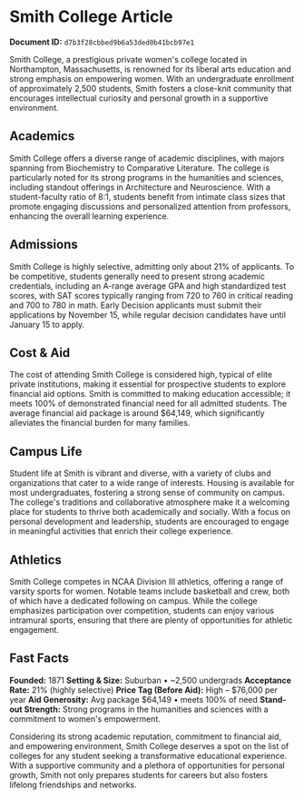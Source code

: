 # Smith College Article

**Document ID:** `d7b3f28cbbed9b6a53ded0b41bcb97e1`

Smith College, a prestigious private women's college located in Northampton, Massachusetts, is renowned for its liberal arts education and strong emphasis on empowering women. With an undergraduate enrollment of approximately 2,500 students, Smith fosters a close-knit community that encourages intellectual curiosity and personal growth in a supportive environment.

## Academics
Smith College offers a diverse range of academic disciplines, with majors spanning from Biochemistry to Comparative Literature. The college is particularly noted for its strong programs in the humanities and sciences, including standout offerings in Architecture and Neuroscience. With a student-faculty ratio of 8:1, students benefit from intimate class sizes that promote engaging discussions and personalized attention from professors, enhancing the overall learning experience.

## Admissions
Smith College is highly selective, admitting only about 21% of applicants. To be competitive, students generally need to present strong academic credentials, including an A-range average GPA and high standardized test scores, with SAT scores typically ranging from 720 to 760 in critical reading and 700 to 780 in math. Early Decision applicants must submit their applications by November 15, while regular decision candidates have until January 15 to apply.

## Cost & Aid
The cost of attending Smith College is considered high, typical of elite private institutions, making it essential for prospective students to explore financial aid options. Smith is committed to making education accessible; it meets 100% of demonstrated financial need for all admitted students. The average financial aid package is around $64,149, which significantly alleviates the financial burden for many families.

## Campus Life
Student life at Smith is vibrant and diverse, with a variety of clubs and organizations that cater to a wide range of interests. Housing is available for most undergraduates, fostering a strong sense of community on campus. The college's traditions and collaborative atmosphere make it a welcoming place for students to thrive both academically and socially. With a focus on personal development and leadership, students are encouraged to engage in meaningful activities that enrich their college experience.

## Athletics
Smith College competes in NCAA Division III athletics, offering a range of varsity sports for women. Notable teams include basketball and crew, both of which have a dedicated following on campus. While the college emphasizes participation over competition, students can enjoy various intramural sports, ensuring that there are plenty of opportunities for athletic engagement.

## Fast Facts
**Founded:** 1871
**Setting & Size:** Suburban • ~2,500 undergrads
**Acceptance Rate:** 21% (highly selective)
**Price Tag (Before Aid):** High – $76,000 per year
**Aid Generosity:** Avg package $64,149 • meets 100% of need
**Stand-out Strength:** Strong programs in the humanities and sciences with a commitment to women's empowerment.

Considering its strong academic reputation, commitment to financial aid, and empowering environment, Smith College deserves a spot on the list of colleges for any student seeking a transformative educational experience. With a supportive community and a plethora of opportunities for personal growth, Smith not only prepares students for careers but also fosters lifelong friendships and networks.
